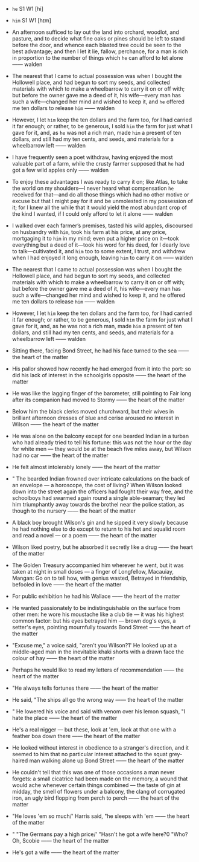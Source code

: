 - `he` S1 W1 [hi]
- `him` S1 W1 [hɪm]


-  An afternoon sufficed to lay out the land into orchard, woodlot, and pasture, and to decide what fine oaks or pines should be left to stand before the door, and whence each blasted tree could be seen to the best advantage; and then I let it lie, fallow, perchance, for a man is rich in proportion to the number of things which `he` can afford to let alone —— walden

-  The nearest that I came to actual possession was when I bought the Hollowell place, and had begun to sort my seeds, and collected materials with which to make a wheelbarrow to carry it on or off with; but before the owner gave me a deed of it, his wife﻿—every man has such a wife﻿—changed her mind and wished to keep it, and `he` offered me ten dollars to release `him` —— walden

-  However, I let `him` keep the ten dollars and the farm too, for I had carried it far enough; or rather, to be generous, I sold `him` the farm for just what I gave for it, and, as `he` was not a rich man, made `him` a present of ten dollars, and still had my ten cents, and seeds, and materials for a wheelbarrow left —— walden

- I have frequently seen a poet withdraw, having enjoyed the most valuable part of a farm, while the crusty farmer supposed that `he` had got a few wild apples only —— walden

-  To enjoy these advantages I was ready to carry it on; like Atlas, to take the world on my shoulders﻿—I never heard what compensation `he` received for that﻿—and do all those things which had no other motive or excuse but that I might pay for it and be unmolested in my possession of it; for I knew all the while that it would yield the most abundant crop of the kind I wanted, if I could only afford to let it alone —— walden


-  I walked over each farmer’s premises, tasted his wild apples, discoursed on husbandry with `him`, took his farm at his price, at any price, mortgaging it to `him` in my mind; even put a higher price on it﻿—took everything but a deed of it﻿—took his word for his deed, for I dearly love to talk﻿—cultivated it, and `him` too to some extent, I trust, and withdrew when I had enjoyed it long enough, leaving `him` to carry it on —— walden

-  The nearest that I came to actual possession was when I bought the Hollowell place, and had begun to sort my seeds, and collected materials with which to make a wheelbarrow to carry it on or off with; but before the owner gave me a deed of it, his wife﻿—every man has such a wife﻿—changed her mind and wished to keep it, and he offered me ten dollars to release `him` —— walden

-  However, I let `him` keep the ten dollars and the farm too, for I had carried it far enough; or rather, to be generous, I sold `him` the farm for just what I gave for it, and, as he was not a rich man, made `him` a present of ten dollars, and still had my ten cents, and seeds, and materials for a wheelbarrow left —— walden



-  Sitting there, facing Bond Street, he had his face turned to the sea —— the heart of the matter

-  His pallor showed how recently he had emerged from it into the port: so did his lack of interest in the schoolgirls opposite —— the heart of the matter

-  He was like the lagging finger of the barometer, still pointing to Fair long after its companion had moved to Stormy —— the heart of the matter

-  Below him the black clerks moved churchward, but their wives in brilliant afternoon dresses of blue and cerise aroused no interest in Wilson —— the heart of the matter

-  He was alone on the balcony except for one bearded Indian in a turban who had already tried to tell his fortune: this was not the hour or the day for white men — they would be at the beach five miles away, but Wilson had no car —— the heart of the matter

-  He felt almost intolerably lonely —— the heart of the matter

- " The bearded Indian frowned over intricate calculations on the back of an envelope — a horoscope, the cost of living? When Wilson looked down into the street again the officers had fought their way free, and the schoolboys had swarmed again round a single able-seaman; they led him triumphantly away towards the brothel near the police station, as though to the nursery —— the heart of the matter

-  A black boy brought Wilson's gin and he sipped it very slowly because he had nothing else to do except to return to his hot and squalid room and read a novel — or a poem —— the heart of the matter

-  Wilson liked poetry, but he absorbed it secretly like a drug —— the heart of the matter

-  The Golden Treasury accompanied him wherever he went, but it was taken at night in small doses — a finger of Longfellow, Macauiay, Mangan: Go on to tell how, with genius wasted, Betrayed in friendship, befooled in love  —— the heart of the matter

-  For public exhibition he had his Wallace —— the heart of the matter

-  He wanted passionately to be indistinguishable on the surface from other men: he wore his moustache like a club tie — it was his highest common factor: but his eyes betrayed him — brown dog's eyes, a setter's eyes, pointing mournfully towards Bond Street —— the heart of the matter

-  "Excuse me," a voice said, "aren't you Wilson?1' He looked up at a middle-aged man in the inevitable khaki shorts with a drawn face the colour of hay —— the heart of the matter

-  Perhaps he would like to read my letters of recommendation  —— the heart of the matter

-  "He always tells fortunes there —— the heart of the matter

-  He said, "The ships all go the wrong way —— the heart of the matter

- " He lowered his voice and said with venom over his lemon squash, "I hate the place —— the heart of the matter

-  He's a real nigger — but these, look at 'em, look at that one with a feather boa down there —— the heart of the matter

-  He looked without interest in obedience to a stranger's direction, and it seemed to him that no particular interest attached to the squat grey-haired man walking alone up Bond Street —— the heart of the matter

-  He couldn't tell that this was one of those occasions a man never forgets: a small cicatrice had been made on the memory, a wound that would ache whenever certain things combined — the taste of gin at midday, the smell of flowers under a balcony, the clang of corrugated iron, an ugly bird flopping from perch to perch —— the heart of the matter

-  "He loves 'em so much/' Harris said, "he sleeps with 'em —— the heart of the matter

- " "The Germans pay a high price/' "Hasn't he got a wife here?0 "Who? Oh, Scobie —— the heart of the matter

-  He's got a wife —— the heart of the matter
